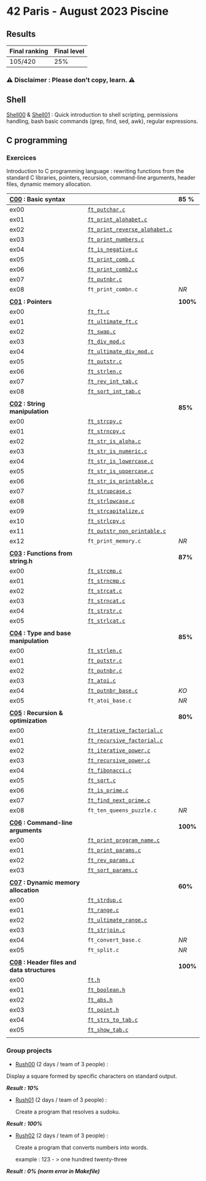 # 42 Paris - August 2023 Piscine

## Results

 | Final ranking | Final level|
 | --- | ----|
 | 105/420 | 25% |
 
### ⚠️ Disclaimer : Please don't copy, learn. ⚠️

## Shell 
[Shell00](/shell00) & [Shell01](/shell01) : Quick introduction to shell scripting, permissions handling, bash basic commands (grep, find, sed, awk), regular expressions.

## C programming
 ### Exercices
Introduction to C programming language : rewriting functions from the standard C libraries, pointers, recursion, command-line arguments, header files, dynamic memory allocation.

| [C00](/C00) : Basic syntax |           |  __85__ %   |
| :--------------- |:---------------| :-----|
| ex00  |   [`ft_putchar.c`](/C00/ex00/ft_putchar.c)  |   |
| ex01  | [`ft_print_alphabet.c`](/C00/ex01/ft_print_alphabet.c) |  |
| ex02  | [`ft_print_reverse_alphabet.c`](/C00/ex02/ft_print_reverse_alphabet.c) | |
| ex03  | [`ft_print_numbers.c`](/C00/ex03/ft_print_numbers.c) | |
| ex04  | [`ft_is_negative.c`](/C00/ex04/ft_is_negative.c)  |  |
| ex05 | [`ft_print_comb.c`](/C00/ex05/ft_print_comb.c) | |
| ex06 | [`ft_print_comb2.c`](/C00/ex06/ft_print_comb2.c) | |
| ex07 | [`ft_putnbr.c`](/C00/ex07/ft_putnbr.c)| |
| ex08 | `ft_print_combn.c` | *NR* |
| | | |
| __[C01](/C01) : Pointers__ |           |   __100%__    |
| ex00  |  [`ft_ft.c`](/C01/ex00/ft_ft.c)  |  |
| ex01  | [`ft_ultimate_ft.c`](/C01/ex01/ft_ultimate_ft.c) | |
| ex02  | [`ft_swap.c`](/C01/ex02/ft_swap.c) | |
| ex03  | [`ft_div_mod.c`](/C01/ex03/ft_div_mod.c) |  |
| ex04  | [`ft_ultimate_div_mod.c`](/C01/ex04/ft_ultimate_div_mod.c)  |  |
| ex05 | [`ft_putstr.c`](/C01/ex07/ft_putstr.c) |  |
| ex06 | [`ft_strlen.c`](/C01/ex06/ft_strlen.c) | |
| ex07 | [`ft_rev_int_tab.c`](/C01/ex07/ft_rev_int_tab.c) | |
| ex08 | [`ft_sort_int_tab.c`](/C01/ex08/ft_sort_int_tab.c) | |
| | | |
| __[C02](/C02) : String manipulation__ |           |   __85%__    |
| ex00  |  [`ft_strcpy.c`](/C02/ex00/ft_strcpy.c)  |   |
| ex01  | [`ft_strncpy.c`](/C02/ex01/ft_strncpy.c) |  |
| ex02  | [`ft_str_is_alpha.c`](/C02/ex02/ft_str_is_alpha.c) | |
| ex03  | [`ft_str_is_numeric.c`](/C02/ex03/ft_str_is_numeric.c) |  |
| ex04  | [`ft_str_is_lowercase.c`](/C02/ex04/ft_str_is_lowercase.c)  | |
| ex05 | [`ft_str_is_uppercase.c`](/C02/ex05/ft_str_is_uppercase.c) |  |
| ex06 | [`ft_str_is_printable.c`](/C02/ex06/ft_str_is_printable.c) |  |
| ex07 | [`ft_strupcase.c`](/C02/ex07/ft_strupcase.c) |  |
| ex08 | [`ft_strlowcase.c`](/C02/ex08/strlowcase.c) |  |
| ex09 | [`ft_strcapitalize.c`](/C02/ex09/ft_strcapitalize.c) |  |
| ex10 | [`ft_strlcpy.c`](/C02/ex10/ft_strlcpy.c) | | 
| ex11 | [`ft_putstr_non_printable.c`](/C02/ex11/ft_putstr_non_printable.c) |  |
| ex12 | `ft_print_memory.c` | *NR* |
| | | |
| __[C03](/C03) : Functions from string.h__ |           |   __87%__    |
| ex00  | [`ft_strcmp.c`](/C03/ex00/ft_strcmp.c)  |   |
| ex01  | [`ft_strncmp.c`](/C03/ex01/ft_strncmp.c) |  |
| ex02  | [`ft_strcat.c`](/C03/ex02/ft_strcat.c) | |
| ex03  | [`ft_strncat.c`](/C03/ex03/ft_strncat.c) |  |
| ex04  | [`ft_strstr.c`](/C03/ex04/ft_strstr.c)  |  |
| ex05 | [`ft_strlcat.c`](/C03/ex05/ft_strlcat.c) |  |
| | | |
| __[C04](/C04) : Type and base manipulation__ |           |   __85%__    |
| ex00  | [`ft_strlen.c`](/C04/ex00/ft_strlen.c) |   |
| ex01  | [`ft_putstr.c`](/C04/ex01/ft_putstr.c) |  |
| ex02  | [`ft_putnbr.c`](/C04/ex02/ft_putnbr.c) | |
| ex03  | [`ft_atoi.c`](/C04/ex03/ft_atoi.c) |  |
| ex04  | [`ft_putnbr_base.c`](/C04/ex04/ft_putnbr_base.c)  |  *KO*  |
| ex05 | `ft_atoi_base.c` | *NR* |
| | | |
| __[C05](/C05) : Recursion & optimization__ |           |   __80%__    |
| ex00  |  [`ft_iterative_factorial.c`](/C05/ex00/ft_iterative_factorial.c)  |   |
| ex01  | [`ft_recursive_factorial.c`](/C05/ex01/ft_recursive_factorial.c) |  |
| ex02  | [`ft_iterative_power.c`](/C05/ex02/ft_itertative_power.c) | |
| ex03  | [`ft_recursive_power.c`](/C05/ex03/ft_recursive_power.c) |  |
| ex04  | [`ft_fibonacci.c`](/C05/ex04/ft_fibonacci.c)  |  |
| ex05 | [`ft_sqrt.c`](/C05/ex05/ft_sqrt.c) |  |
| ex06 | [`ft_is_prime.c`](/C05/ex06/ft_is_prime.c) |  |
| ex07 | [`ft_find_next_prime.c`](/C05/ex07/ft_find_next_prime.c) |  |
| ex08 | `ft_ten_queens_puzzle.c` | *NR* |
| | | |
| __[C06](/C06) : Command-line arguments__ |           |   __100%__    |
| ex00  |   [`ft_print_program_name.c`](/C06/ex00/ft_print_program_name.c)  |   |
| ex01  | [`ft_print_params.c`](/C06/ex01/ft_print_params.c) |  |
| ex02  | [`ft_rev_params.c`](/C06/ex02/ft_rev_params.c) | |
| ex03  | [`ft_sort_params.c`](/C06/ex03/ft_sort_params.c) |  |
| | | |
| __[C07](/C07) : Dynamic memory allocation__ |           |   __60%__    |
| ex00  |  [`ft_strdup.c`](/C07/ex00/ft_strdup.c)  |   |
| ex01  | [`ft_range.c`](/C07/ex01/ft_range.c) |  |
| ex02  | [`ft_ultimate_range.c`](/C07/ex02/ft_ultimate_range.c) | |
| ex03  | [`ft_strjoin.c`](/C07/ex03/ft_strjoin.c) |  |
| ex04  | `ft_convert_base.c`|  *NR* | |
| ex05 | `ft_split.c`| *NR* |
| | | |
| __[C08](/C08) : Header files and data structures__ |           |   __100%__    |
| ex00  | [`ft.h`](/C08/ex00/ft.h)  |   |
| ex01  | [`ft_boolean.h`](C08/ex01/ft_boolean.h) |  |
| ex02  | [`ft_abs.h`](C08/ex02/ft_abs.h) | |
| ex03  | [`ft_point.h`](C08/ex03/ft_point.h) |  |
| ex04  | [`ft_strs_to_tab.c`](C08/ex04/ft_strs_to_tab.c)  |  |
| ex05 | [`ft_show_tab.c`](C08/ex05/ft_show_tab.c) |  |
| | | |

 ### Group projects ###
 
  - [Rush00](/rush00) (2 days / team of 3 people) :

   Display a square formed by specific characters on standard output.

    

__*Result : 10%*__

    
  - [Rush01](/rush01) (2 days / team of 3 people) :

	Create a program that resolves a sudoku.



__*Result : 100%*__
    

  - [Rush02](/rush02) (2 days / team of 3 people) :
	
	Create a program that converts numbers into words.

	example :  123 - > one hundred twenty-three

__*Result : 0% (norm error in Makefile)*__

